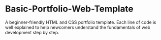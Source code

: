 # Basic-Portfolio-Web-Template
A beginner-friendly HTML and CSS portfolio template. Each line of code is well explained to help newcomers understand the fundamentals of web development step by step.
